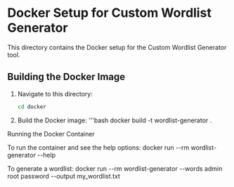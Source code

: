 # Docker Setup for Custom Wordlist Generator

This directory contains the Docker setup for the Custom Wordlist Generator tool.

## Building the Docker Image

1. Navigate to this directory:
   ```bash
   cd docker

2. Build the Docker image:
   '''bash
   docker build -t wordlist-generator .


Running the Docker Container

To run the container and see the help options:
docker run --rm wordlist-generator --help


To generate a wordlist:
docker run --rm wordlist-generator --words admin root password --output my_wordlist.txt

